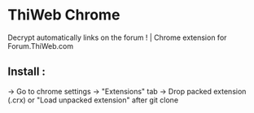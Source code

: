 # ThiWeb Chrome
Decrypt automatically links on the forum ! | Chrome extension for Forum.ThiWeb.com

## Install :

-> Go to chrome settings
-> "Extensions" tab
-> Drop packed extension (.crx) or "Load unpacked extension" after git clone
